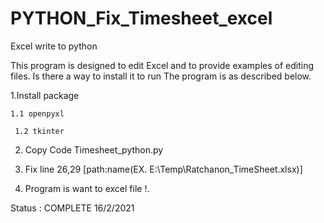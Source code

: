 # PYTHON_Fix_Timesheet_excel
Excel write to python 

This program is designed to edit Excel and to provide examples of editing files. Is there a way to install it to run The program is as described below.

 1.Install package 

    1.1 openpyxl
 
     1.2 tkinter
 
2. Copy Code Timesheet_python.py

3. Fix line 26,29 [path:name(EX. E:\Temp\Ratchanon_TimeSheet.xlsx)]

4. Program is want to excel file !.

Status : COMPLETE 16/2/2021
